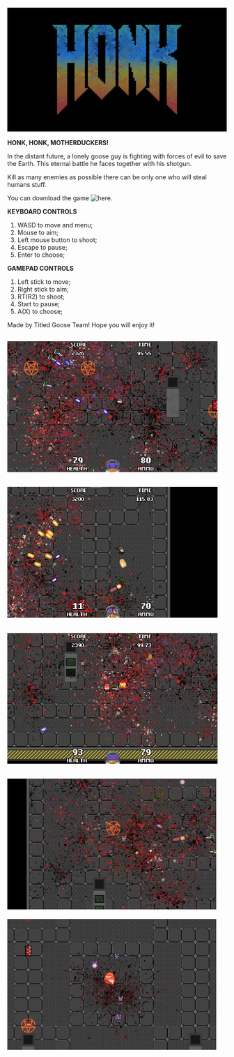 ![LD45.png](https://github.com/TrickyFatCat/LudumDare45/blob/master/images/HONK.png)

**HONK, HONK, MOTHERDUCKERS!**

In the distant future, a lonely goose guy is fighting with forces of evil to save the Earth. This eternal battle he faces together with his shotgun.

Kill as many enemies as possible there can be only one who will steal humans stuff.

You can download the game ![here](https://tricky-fat-cat.itch.io/honk-ld45).

**KEYBOARD CONTROLS**
1. WASD to move and menu;
2. Mouse to aim;
3. Left mouse button to shoot;
4. Escape to pause;
5. Enter to choose;

**GAMEPAD CONTROLS**
1. Left stick to move;
2. Right stick to aim;
3. RT(R2) to shoot;
4. Start to pause;
5. A(X) to choose;

Made by Titled Goose Team! Hope you will enjoy it!

![honk11.gif](https://github.com/TrickyFatCat/LudumDare45/blob/master/images/honk11.gif)
----------------------------------------
![honk12.gif](https://github.com/TrickyFatCat/LudumDare45/blob/master/images/honk12.gif)
----------------------------------------
![honk14.gif](https://github.com/TrickyFatCat/LudumDare45/blob/master/images/honk14.gif)
----------------------------------------
![honk15.gif](https://github.com/TrickyFatCat/LudumDare45/blob/master/images/honk15.gif)
----------------------------------------
![honk19.gif](https://github.com/TrickyFatCat/LudumDare45/blob/master/images/honk19.gif)
